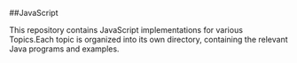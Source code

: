 ##JavaScript

This repository contains JavaScript implementations for various Topics.Each topic is organized into its own directory, containing the relevant Java programs and examples.
